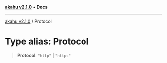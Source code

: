 [**akahu v2.1.0**](../README.md) • **Docs**

***

[akahu v2.1.0](../README.md) / Protocol

# Type alias: Protocol

> **Protocol**: `"http"` \| `"https"`
